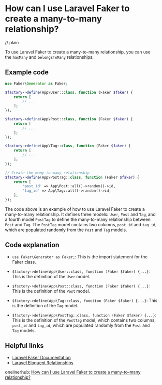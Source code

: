 # How can I use Laravel Faker to create a many-to-many relationship?
// plain

To use Laravel Faker to create a many-to-many relationship, you can use the `hasMany` and `belongsToMany` relationships.

## Example code

```php
use Faker\Generator as Faker;

$factory->define(App\User::class, function (Faker $faker) {
    return [
        // ...
    ];
});

$factory->define(App\Post::class, function (Faker $faker) {
    return [
        // ...
    ];
});

$factory->define(App\Tag::class, function (Faker $faker) {
    return [
        // ...
    ];
});

// Create the many-to-many relationship
$factory->define(App\PostTag::class, function (Faker $faker) {
    return [
        'post_id' => App\Post::all()->random()->id,
        'tag_id' => App\Tag::all()->random()->id,
    ];
});
```

The code above is an example of how to use Laravel Faker to create a many-to-many relationship. It defines three models: `User`, `Post` and `Tag`, and a fourth model `PostTag` to define the many-to-many relationship between `Post` and `Tag`. The `PostTag` model contains two columns, `post_id` and `tag_id`, which are populated randomly from the `Post` and `Tag` models.

## Code explanation


- `use Faker\Generator as Faker;`: This is the import statement for the Faker class.

- `$factory->define(App\User::class, function (Faker $faker) {...}`: This is the definition of the `User` model.

- `$factory->define(App\Post::class, function (Faker $faker) {...}`: This is the definition of the `Post` model.

- `$factory->define(App\Tag::class, function (Faker $faker) {...}`: This is the definition of the `Tag` model.

- `$factory->define(App\PostTag::class, function (Faker $faker) {...}`: This is the definition of the `PostTag` model, which contains two columns, `post_id` and `tag_id`, which are populated randomly from the `Post` and `Tag` models.

## Helpful links

- [Laravel Faker Documentation](https://github.com/fzaninotto/Faker#basic-usage)
- [Laravel Eloquent Relationships](https://laravel.com/docs/7.x/eloquent-relationships)

onelinerhub: [How can I use Laravel Faker to create a many-to-many relationship?](https://onelinerhub.com/php-faker/how-can-i-use-laravel-faker-to-create-a-many-to-many-relationship)